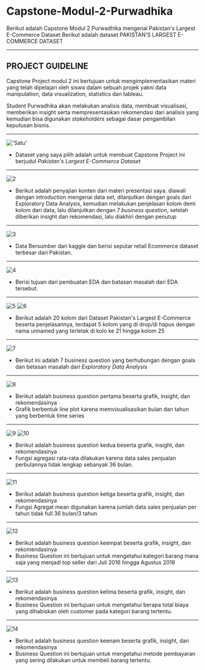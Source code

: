 # Capstone-Modul-2-Purwadhika
Berikut adalah Capstone Modul 2 Purwadhika mengenai Pakistan's Largest E-Commerce Dataset
Berikut adalah dataset PAKISTAN'S LARGEST E-COMMERCE DATASET
<hr>

## PROJECT GUIDELINE
Capstone Project modul 2 ini bertujuan untuk mengimplementasikan materi yang telah dipelajari oleh siswa dalam sebuah projek yakni data manipulation, data visualization, statistics dan tableau.

Student Purwadhika akan melakukan analisis data, membuat visualisasi, memberikan insight serta mempresentasikan rekomendasi dari analisis yang kemudian bisa digunakan *stakeholders* sebagai dasar pengambilan keputusan bisnis.

<hr>

!['Satu'](https://github.com/fachriomee/Capstone-Modul-2-Purwadhika/blob/main/1.jpg)
- Dataset yang saya pilih adalah untuk membuat Capstone Project ini berjudul *Pakistan's Largest E-Commerce Dataset*
<hr>

![2](https://github.com/fachriomee/Capstone-Modul-2-Purwadhika/blob/main/2.jpg)
- Berikut adalah penyajian konten dari materi presentasi saya. diawali dengan introduction mengenai data set, dilanjutkan dengan goals dari Exploratory Data Analysis, kemudian melakukan penjelasan kolom demi kolom dari data, lalu dilanjutkan dengan 7 *business question*, setelah diberikan insight dan rekomendasi, lalu diakhiri dengan penutup
<hr>

![3](https://github.com/fachriomee/Capstone-Modul-2-Purwadhika/blob/main/3.jpg)
- Data Bersumber dari kaggle dan berisi seputar retail Ecommerce dataset terbesar dari Pakistan. 
<hr>

![4](https://github.com/fachriomee/Capstone-Modul-2-Purwadhika/blob/main/4.jpg)
- Berisi tujuan dari pembuatan EDA dan batasan masalah dari EDA tersebut.
<hr>

![5](https://github.com/fachriomee/Capstone-Modul-2-Purwadhika/blob/main/5.jpg)
![6](https://github.com/fachriomee/Capstone-Modul-2-Purwadhika/blob/main/6.jpg)
- Berikut adalah 20 kolom dari Dataset Pakistan's Largest E-Commerce beserta penjelasannya, terdapat 5 kolom yang di drop/di hapus dengan nama unnamed yang terletak di kolo ke 21 hingga kolom 25
<hr>

![7](https://github.com/fachriomee/Capstone-Modul-2-Purwadhika/blob/main/7.jpg)
- Berikut ini adalah 7 business question yang berhubungan dengan goals dan betasan masalah dari *Exploratory Data Analysis* 
<hr>

![8](https://github.com/fachriomee/Capstone-Modul-2-Purwadhika/blob/main/8.jpg)
- Berikut adalah business question pertama beserta grafik, insight, dan rekomendasinya
- Grafik berbentuk line plot karena memvisualisasikan bulan dan tahun yang berbentuk time series
<hr>

![9](https://github.com/fachriomee/Capstone-Modul-2-Purwadhika/blob/main/9.jpg)
![10](https://github.com/fachriomee/Capstone-Modul-2-Purwadhika/blob/main/10.jpg)
- Berikut adalah business question kedua beserta grafik, insight, dan rekomendasinya
- Fungsi agregasi rata-rata dilakukan karena data sales penjualan perbulannya tidak lengkap sebanyak 36 bulan.
<hr>

![11](https://github.com/fachriomee/Capstone-Modul-2-Purwadhika/blob/main/11.jpg)
- Berikut adalah business question ketiga beserta grafik, insight, dan rekomendasinya
- Fungsi Agregat mean digunakan karena jumlah data sales penjualan per tahun tidak full 36 bulan/3 tahun
<hr>

![12](https://github.com/fachriomee/Capstone-Modul-2-Purwadhika/blob/main/12.jpg)
- Berikut adalah business question keempat beserta grafik, insight, dan rekomendasinya
- Business Question ini bertujuan untuk mengetahui kategori barang mana saja yang menjadi top seller dari Juli 2016 hingga Agustus 2018
<hr>

![13](https://github.com/fachriomee/Capstone-Modul-2-Purwadhika/blob/main/13.jpg)
- Berikut adalah business question kelima beserta grafik, insight, dan rekomendasinya
- Business Question ini bertujuan untuk mengetahui berapa total biaya yang dihabiskan oleh customer pada kategori barang tertentu.
<hr>

![14](https://github.com/fachriomee/Capstone-Modul-2-Purwadhika/blob/main/14.jpg)
- Berikut adalah business question keenam beserta grafik, insight, dan rekomendasinya
- Business Question ini bertujuan untuk mengetahui metode pembayaran yang sering dilakukan untuk membeli barang tertentu.
